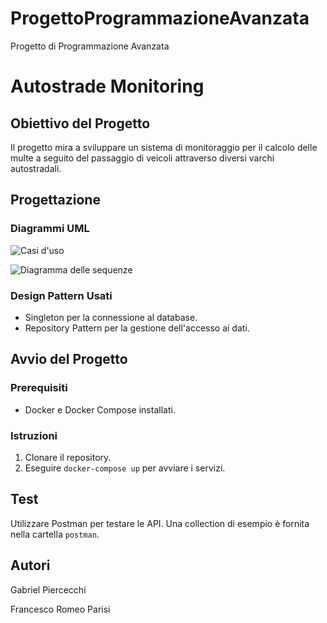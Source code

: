 # ProgettoProgrammazioneAvanzata
Progetto di Programmazione Avanzata

# Autostrade Monitoring

## Obiettivo del Progetto

Il progetto mira a sviluppare un sistema di monitoraggio per il calcolo delle multe a seguito del passaggio di veicoli attraverso diversi varchi autostradali.

## Progettazione

### Diagrammi UML

![Casi d'uso](./diagrams/use_case_diagram.png)

![Diagramma delle sequenze](./diagrams/sequence_diagram.png)

### Design Pattern Usati

- Singleton per la connessione al database.
- Repository Pattern per la gestione dell'accesso ai dati.

## Avvio del Progetto

### Prerequisiti

- Docker e Docker Compose installati.

### Istruzioni

1. Clonare il repository.
2. Eseguire `docker-compose up` per avviare i servizi.

## Test

Utilizzare Postman per testare le API. Una collection di esempio è fornita nella cartella `postman`.

## Autori

Gabriel Piercecchi

Francesco Romeo Parisi